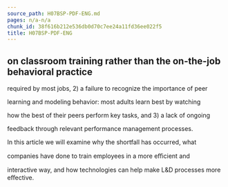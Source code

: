 ```yaml
---
source_path: H07BSP-PDF-ENG.md
pages: n/a-n/a
chunk_id: 38f616b212e536db0d70c7ee24a11fd36ee022f5
title: H07BSP-PDF-ENG
---
```

## on classroom training rather than the on-the-job behavioral practice

required by most jobs, 2) a failure to recognize the importance of peer

learning and modeling behavior: most adults learn best by watching

how the best of their peers perform key tasks, and 3) a lack of ongoing

feedback through relevant performance management processes.

In this article we will examine why the shortfall has occurred, what

companies have done to train employees in a more eﬃcient and

interactive way, and how technologies can help make L&D processes more eﬀective.
